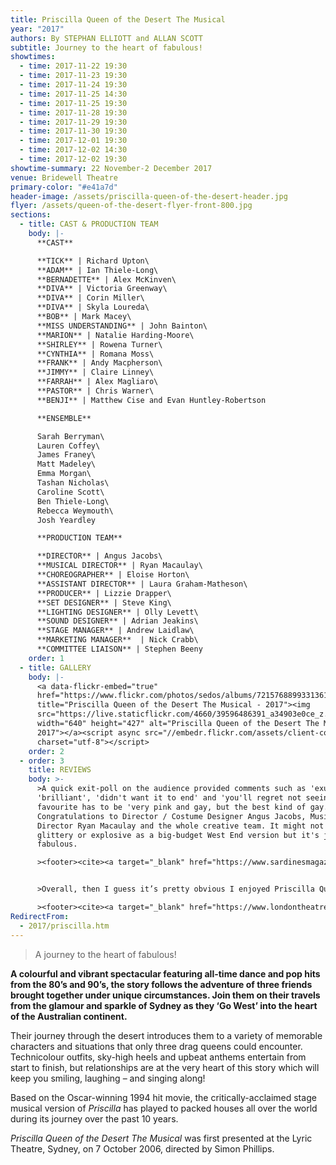 ```yaml
---
title: Priscilla Queen of the Desert The Musical
year: "2017"
authors: By STEPHAN ELLIOTT and ALLAN SCOTT
subtitle: Journey to the heart of fabulous!
showtimes:
  - time: 2017-11-22 19:30
  - time: 2017-11-23 19:30
  - time: 2017-11-24 19:30
  - time: 2017-11-25 14:30
  - time: 2017-11-25 19:30
  - time: 2017-11-28 19:30
  - time: 2017-11-29 19:30
  - time: 2017-11-30 19:30
  - time: 2017-12-01 19:30
  - time: 2017-12-02 14:30
  - time: 2017-12-02 19:30
showtime-summary: 22 November-2 December 2017
venue: Bridewell Theatre
primary-color: "#e41a7d"
header-image: /assets/priscilla-queen-of-the-desert-header.jpg
flyer: /assets/queen-of-the-desert-flyer-front-800.jpg
sections:
  - title: CAST & PRODUCTION TEAM
    body: |-
      **CAST**

      **TICK** | Richard Upton\
      **ADAM** | Ian Thiele-Long\
      **BERNADETTE** | Alex McKinven\
      **DIVA** | Victoria Greenway\
      **DIVA** | Corin Miller\
      **DIVA** | Skyla Loureda\
      **BOB** | Mark Macey\
      **MISS UNDERSTANDING** | John Bainton\
      **MARION** | Natalie Harding-Moore\
      **SHIRLEY** | Rowena Turner\
      **CYNTHIA** | Romana Moss\
      **FRANK** | Andy Macpherson\
      **JIMMY** | Claire Linney\
      **FARRAH** | Alex Magliaro\
      **PASTOR** | Chris Warner\
      **BENJI** | Matthew Cise and Evan Huntley-Robertson

      **ENSEMBLE**

      Sarah Berryman\
      Lauren Coffey\
      James Franey\
      Matt Madeley\
      Emma Morgan\
      Tashan Nicholas\
      Caroline Scott\
      Ben Thiele-Long\
      Rebecca Weymouth\
      Josh Yeardley

      **PRODUCTION TEAM**

      **DIRECTOR** | Angus Jacobs\
      **MUSICAL DIRECTOR** | Ryan Macaulay\
      **CHOREOGRAPHER** | Eloise Horton\
      **ASSISTANT DIRECTOR** | Laura Graham-Matheson\
      **PRODUCER** | Lizzie Drapper\
      **SET DESIGNER** | Steve King\
      **LIGHTING DESIGNER** | Olly Levett\
      **SOUND DESIGNER** | Adrian Jeakins\
      **STAGE MANAGER** | Andrew Laidlaw\
      **MARKETING MANAGER**  | Nick Crabb\
      **COMMITTEE LIAISON** | Stephen Beeny
    order: 1
  - title: GALLERY
    body: |-
      <a data-flickr-embed="true"
      href="https://www.flickr.com/photos/sedos/albums/72157688993313616"
      title="Priscilla Queen of the Desert The Musical - 2017"><img
      src="https://live.staticflickr.com/4660/39596486391_a34903e0ce_z.jpg"
      width="640" height="427" alt="Priscilla Queen of the Desert The Musical -
      2017"></a><script async src="//embedr.flickr.com/assets/client-code.js"
      charset="utf-8"></script>
    order: 2
  - order: 3
    title: REVIEWS
    body: >-
      >A quick exit-poll on the audience provided comments such as 'exuberant',
      'brilliant', 'didn't want it to end' and 'you'll regret not seeing it.' My
      favourite has to be 'very pink and gay, but the best kind of gay.'
      Congratulations to Director / Costume Designer Angus Jacobs, Musical
      Director Ryan Macaulay and the whole creative team. It might not be as
      glittery or explosive as a big-budget West End version but it's just as
      fabulous.

      ><footer><cite><a target="_blank" href="https://www.sardinesmagazine.co.uk/review/priscilla-queen-of-the-desert-the-musical/">Priscilla Queen of the Desert, 2017, Sardines</a></cite></footer>


      >Overall, then I guess it’s pretty obvious I enjoyed Priscilla Queen of the Desert. Sedos have put together and delivered a first-rate show that is fun with a capital ‘F’ and entertaining with a capital ‘E’ from start to finish.

      ><footer><cite><a target="_blank" href="https://www.londontheatre1.com/reviews/priscilla-queen-of-the-desert-review-bridewell-theatre-london/">Priscilla Queen of the Desert, 2017, London Theatre 1</a></cite></footer>
RedirectFrom:
  - 2017/priscilla.htm
---
```

> A journey to the heart of fabulous!

**A colourful and vibrant spectacular featuring all-time dance and pop hits from the 80’s and 90’s, the story follows the adventure of three friends brought together under unique circumstances. Join them on their travels from the glamour and sparkle of Sydney as they ‘Go West’ into the heart of the Australian continent.**

Their journey through the desert introduces them to a variety of memorable characters and situations that only three drag queens could encounter. Technicolour outfits, sky-high heels and upbeat anthems entertain from start to finish, but relationships are at the very heart of this story which will keep you smiling, laughing – and singing along!

Based on the Oscar-winning 1994 hit movie, the critically-acclaimed stage musical version of *Priscilla* has played to packed houses all over the world during its journey over the past 10 years.

*Priscilla Queen of the Desert The Musical* was first presented at the Lyric Theatre, Sydney, on 7 October 2006, directed by Simon Phillips.
